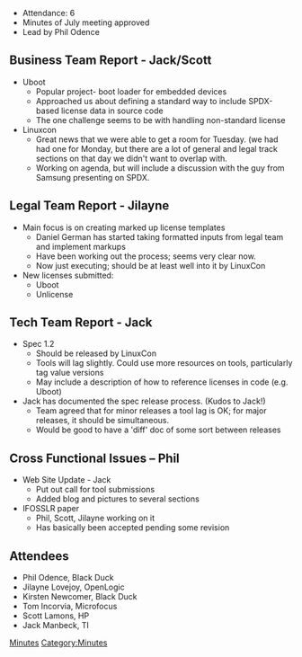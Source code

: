   - Attendance: 6
  - Minutes of July meeting approved
  - Lead by Phil Odence

## Business Team Report - Jack/Scott

  - Uboot
      - Popular project- boot loader for embedded devices
      - Approached us about defining a standard way to include
        SPDX-based license data in source code
      - The one challenge seems to be with handling non-standard license
  - Linuxcon
      - Great news that we were able to get a room for Tuesday. (we had
        had one for Monday, but there are a lot of general and legal
        track sections on that day we didn't want to overlap with.
      - Working on agenda, but will include a discussion with the guy
        from Samsung presenting on SPDX.

## Legal Team Report - Jilayne

  - Main focus is on creating marked up license templates
      - Daniel German has started taking formatted inputs from legal
        team and implement markups
      - Have been working out the process; seems very clear now.
      - Now just executing; should be at least well into it by LinuxCon
  - New licenses submitted:
      - Uboot
      - Unlicense

## Tech Team Report - Jack

  - Spec 1.2
      - Should be released by LinuxCon
      - Tools will lag slightly. Could use more resources on tools,
        particularly tag value versions
      - May include a description of how to reference licenses in code
        (e.g. Uboot)
  - Jack has documented the spec release process. (Kudos to Jack\!)
      - Team agreed that for minor releases a tool lag is OK; for major
        releases, it should be simultaneous.
      - Would be good to have a 'diff' doc of some sort between releases

## Cross Functional Issues – Phil

  - Web Site Update - Jack
      - Put out call for tool submissions
      - Added blog and pictures to several sections
  - IFOSSLR paper
      - Phil, Scott, Jilayne working on it
      - Has basically been accepted pending some revision

## Attendees

  - Phil Odence, Black Duck
  - Jilayne Lovejoy, OpenLogic
  - Kirsten Newcomer, Black Duck
  - Tom Incorvia, Microfocus
  - Scott Lamons, HP
  - Jack Manbeck, TI

[Minutes](Category:General "wikilink")
[Category:Minutes](Category:Minutes "wikilink")

